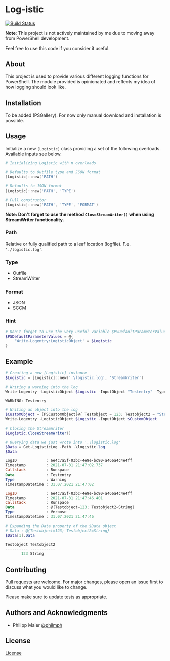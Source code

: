 # Log-istic

[![Build Status](https://dev.azure.com/philmph/Log-istic/_apis/build/status/logistic-ci?branchName=main)](https://dev.azure.com/philmph/Log-istic/_build/latest?definitionId=10&branchName=main)

**Note**: This project is not actively maintained by me due to moving away from PowerShell development.

Feel free to use this code if you consider it useful.

## About

This project is used to provide various different logging functions for PowerShell. The module provided is opinionated and reflects my idea of how logging should look like.

## Installation

To be added (PSGallery). For now only manual download and installation is possible.

## Usage

Initialize a new `[Logistic]` class providing a set of the following overloads. Available inputs see below.

```powershell
# Initializing Logistic with n overloads

# Defaults to Outfile type and JSON format
[Logistic]::new('PATH')

# Defaults to JSON format
[Logistic]::new('PATH', 'TYPE')

# Full constructor
[Logistic]::new('PATH', 'TYPE', 'FORMAT')
```

**Note: Don't forget to use the method `CloseStreamWriter()` when using StreamWriter functionality.**

### Path

Relative or fully qualified path to a leaf location (logfile). F.e. `'./logistic.log'`.

### Type

- Outfile
- StreamWriter

### Format

- JSON
- SCCM

### Hint

```powershell
# Don't forget to use the very useful variable $PSDefaultParameterValues when used in a script
$PSDefaultParameterValues = @{
    'Write-Logentry:LogisticObject' = $Logistic
}
```

## Example

```powershell
# Creating a new [Logistic] instance
$Logistic = [Logistic]::new('.\logistic.log', 'StreamWriter')

# Writing a warning into the log
Write-Logentry -LogisticObject $Logistic -InputObject "Testentry" -Type Warning

WARNING: Testentry

# Writing an object into the log
$CustomObject = [PSCustomObject]@{ Testobject = 123; Testobject2 = "String" }
Write-Logentry -LogisticObject $Logistic -InputObject $CustomObject

# Closing the StreamWriter
$Logistic.CloseStreamWriter()

# Querying data we just wrote into '.\logistic.log'
$Data = Get-LogisticLog -Path .\logistic.log
$Data

LogID             : 6e4c7a5f-03bc-4e9e-bc90-a466a4c4e4ff
Timestamp         : 2021-07-31 21:47:02.737
Callstack         : Runspace
Data              : Testentry
Type              : Warning
TimestampDatetime : 31.07.2021 21:47:02

LogID             : 6e4c7a5f-03bc-4e9e-bc90-a466a4c4e4ff
Timestamp         : 2021-07-31 21:47:46.401
Callstack         : Runspace
Data              : @{Testobject=123; Testobject2=String}
Type              : Verbose
TimestampDatetime : 31.07.2021 21:47:46

# Expanding the Data property of the $Data object
# Data : @{Testobject=123; Testobject2=String}
$Data[1].Data

Testobject Testobject2
---------- -----------
       123 String
```

## Contributing

Pull requests are welcome. For major changes, please open an issue first to discuss what you would like to change.

Please make sure to update tests as appropriate.

## Authors and Acknowledgments

- Philipp Maier [@philmph](https://github.com/philmph)

## License

[License](LICENSE)
